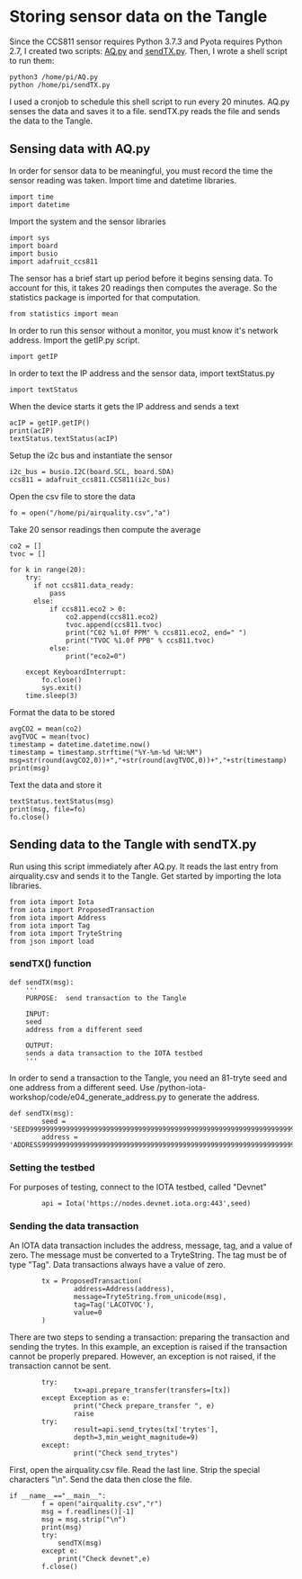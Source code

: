 # Storing sensor data on the Tangle

Since the CCS811 sensor requires Python 3.7.3 and Pyota requires Python 2.7, I created two scripts:  [AQ.py](https://github.com/NelsonPython/CO2TVOC/blob/master/code/AQ.py) and [sendTX.py](https://github.com/NelsonPython/CO2TVOC/blob/master/code/sendTX.py).  Then, I wrote a shell script to run them:

```
python3 /home/pi/AQ.py
python /home/pi/sendTX.py
```

I used a cronjob to schedule this shell script to run every 20 minutes.  AQ.py senses the data and saves it to a file.  sendTX.py reads the file and sends the data to the Tangle.

## Sensing data with AQ.py

In order for sensor data to be meaningful, you must record the time the sensor reading was taken.  Import time and datetime libraries.  

```
import time
import datetime
```
Import the system and the sensor libraries

```
import sys
import board
import busio
import adafruit_ccs811
```
The sensor has a brief start up period before it begins sensing data.  To account for this, it takes 20 readings then computes the average.  So the statistics package is imported for that computation.
```
from statistics import mean
```
In order to run this sensor without a monitor, you must know it's network address.  Import the getIP.py script.
```
import getIP
```
In order to text the IP address and the sensor data, import textStatus.py
```
import textStatus
```
When the device starts it gets the IP address and sends a text
```
acIP = getIP.getIP()
print(acIP)
textStatus.textStatus(acIP)
```
Setup the i2c bus and instantiate the sensor
```
i2c_bus = busio.I2C(board.SCL, board.SDA)
ccs811 = adafruit_ccs811.CCS811(i2c_bus)
```
Open the csv file to store the data
```
fo = open("/home/pi/airquality.csv","a")
```
Take 20 sensor readings then compute the average
```
co2 = []
tvoc = []

for k in range(20):
    try:
      if not ccs811.data_ready:
          pass
      else:
          if ccs811.eco2 > 0:
              co2.append(ccs811.eco2)
              tvoc.append(ccs811.tvoc)
              print("C02 %1.0f PPM" % ccs811.eco2, end=" ")
              print("TVOC %1.0f PPB" % ccs811.tvoc)
          else:
              print("eco2=0")

    except KeyboardInterrupt:
        fo.close()
        sys.exit()
    time.sleep(3)
```
Format the data to be stored
```
avgCO2 = mean(co2)
avgTVOC = mean(tvoc)
timestamp = datetime.datetime.now()
timestamp = timestamp.strftime("%Y-%m-%d %H:%M")
msg=str(round(avgCO2,0))+","+str(round(avgTVOC,0))+","+str(timestamp)
print(msg)
```
Text the data and store it
```
textStatus.textStatus(msg)
print(msg, file=fo)
fo.close()
```
## Sending data to the Tangle with sendTX.py

Run using this script immediately after AQ.py.  It reads the last entry from airquality.csv and sends it to the Tangle.  Get started by importing the Iota libraries.
```
from iota import Iota
from iota import ProposedTransaction
from iota import Address
from iota import Tag
from iota import TryteString
from json import load
```
### sendTX() function
```
def sendTX(msg):
    '''
    PURPOSE:  send transaction to the Tangle

    INPUT:
    seed
    address from a different seed

    OUTPUT:
    sends a data transaction to the IOTA testbed
    '''
```
In order to send a transaction to the Tangle, you need an 81-tryte seed and one address from a different seed.  Use /python-iota-workshop/code/e04_generate_address.py to generate the address.  

```
def sendTX(msg):
        seed =    'SEED99999999999999999999999999999999999999999999999999999999999999999999999999999'
        address = 'ADDRESS99999999999999999999999999999999999999999999999999999999999999999999999999'
```
### Setting the testbed

For purposes of testing, connect to the IOTA testbed, called "Devnet"

```
        api = Iota('https://nodes.devnet.iota.org:443',seed)
```
### Sending the data transaction

An IOTA data transaction includes the address, message, tag, and a value of zero.  The message must be converted to a TryteString.  The tag must be of type "Tag".  Data transactions always have a value of zero.

```
        tx = ProposedTransaction(
                address=Address(address),
                message=TryteString.from_unicode(msg),
                tag=Tag('LACOTVOC'),
                value=0
        )
```
There are two steps to sending a transaction:  preparing the transaction and sending the trytes.  In this example, an exception is raised if the transaction cannot be properly prepared.  However, an exception is not raised, if the transaction cannot be sent.

```
        try:
                tx=api.prepare_transfer(transfers=[tx])
        except Exception as e:
                print("Check prepare_transfer ", e)
                raise
        try:
                result=api.send_trytes(tx['trytes'],
                depth=3,min_weight_magnitude=9)
        except:
                print("Check send_trytes")
```
First, open the airquality.csv file.  Read the last line. Strip the special characters "\n".  Send the data then close the file.

```
if __name__=="__main__":
        f = open("airquality.csv","r")
        msg = f.readlines()[-1]
        msg = msg.strip("\n")
        print(msg)
        try:
            sendTX(msg)
        except e:
            print("Check devnet",e)
        f.close()
```
